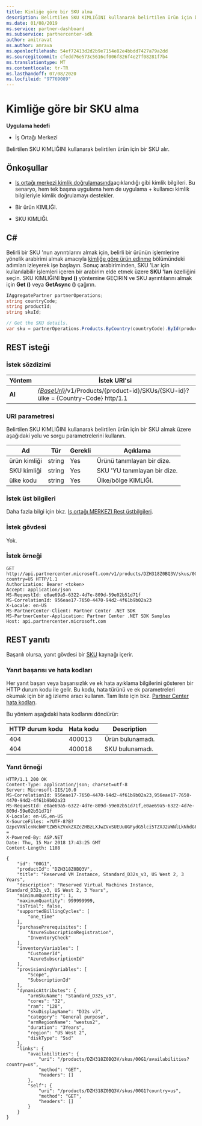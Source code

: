 ```yaml
---
title: Kimliğe göre bir SKU alma
description: Belirtilen SKU KIMLIĞINI kullanarak belirtilen ürün için bir SKU alır.
ms.date: 01/08/2019
ms.service: partner-dashboard
ms.subservice: partnercenter-sdk
author: amitravat
ms.author: amrava
ms.openlocfilehash: 54ef72413d2d2b9e7154e82e4bbdd7427a79a2dd
ms.sourcegitcommit: cfedd76e573c5616cf006f826f4e27f08281f7b4
ms.translationtype: MT
ms.contentlocale: tr-TR
ms.lasthandoff: 07/08/2020
ms.locfileid: "97769089"
---
```

# <a name="get-a-sku-by-id"></a>Kimliğe göre bir SKU alma

**Uygulama hedefi**

- İş Ortağı Merkezi

Belirtilen SKU KIMLIĞINI kullanarak belirtilen ürün için bir SKU alır.

## <a name="prerequisites"></a>Önkoşullar

- [Iş ortağı merkezi kimlik doğrulamasında](partner-center-authentication.md)açıklandığı gibi kimlik bilgileri. Bu senaryo, hem tek başına uygulama hem de uygulama + kullanıcı kimlik bilgileriyle kimlik doğrulamayı destekler.

- Bir ürün KIMLIĞI.

- SKU KIMLIĞI.

## <a name="c"></a>C\#

Belirli bir SKU 'nun ayrıntılarını almak için, belirli bir ürünün işlemlerine yönelik arabirimi almak amacıyla [kimliğe göre ürün edinme](get-a-product-by-id.md) bölümündeki adımları izleyerek işe başlayın. Sonuç arabiriminden, SKU 'Lar için kullanılabilir işlemleri içeren bir arabirim elde etmek üzere **SKU 'ları** özelliğini seçin. SKU KIMLIĞINI **byıd ()** yöntemine GEÇIRIN ve SKU ayrıntılarını almak için **Get ()** veya **GetAsync ()** çağırın.

``` csharp
IAggregatePartner partnerOperations;
string countryCode;
string productId;
string skuId;

// Get the SKU details.
var sku = partnerOperations.Products.ByCountry(countryCode).ById(productId).Skus.ById(skuId).Get();
```

## <a name="rest-request"></a>REST isteği

### <a name="request-syntax"></a>İstek sözdizimi

| Yöntem  | İstek URI'si                                                                                                         |
|---------|---------------------------------------------------------------------------------------------------------------------|
| **Al** | [*{BaseUrl}*](partner-center-rest-urls.md)/v1/Products/{product-id}/SKUs/{SKU-id}? ülke = {Country-Code} http/1.1   |

### <a name="uri-parameter"></a>URI parametresi

Belirtilen SKU KIMLIĞINI kullanarak belirtilen ürün için bir SKU almak üzere aşağıdaki yolu ve sorgu parametrelerini kullanın.

| Ad                   | Tür     | Gerekli | Açıklama                                                     |
|------------------------|----------|----------|-----------------------------------------------------------------|
| ürün kimliği             | string   | Yes      | Ürünü tanımlayan bir dize.                           |
| SKU kimliği                 | string   | Yes      | SKU 'YU tanımlayan bir dize.                               |
| ülke kodu           | string   | Yes      | Ülke/bölge KIMLIĞI.                                            |

### <a name="request-headers"></a>İstek üst bilgileri

Daha fazla bilgi için bkz. [Iş ortağı MERKEZI Rest üstbilgileri](headers.md).

### <a name="request-body"></a>İstek gövdesi

Yok.

### <a name="request-example"></a>İstek örneği

```http
GET http://api.partnercenter.microsoft.com/v1/products/DZH318Z0BQ3V/skus/00G1?country=US HTTP/1.1
Authorization: Bearer <token>
Accept: application/json
MS-RequestId: e0ae69a5-6322-4d7e-809d-59e02b51d71f
MS-CorrelationId: 956eae17-7650-4470-94d2-4f61b9b02a23
X-Locale: en-US
MS-PartnerCenter-Client: Partner Center .NET SDK
MS-PartnerCenter-Application: Partner Center .NET SDK Samples
Host: api.partnercenter.microsoft.com
```

## <a name="rest-response"></a>REST yanıtı

Başarılı olursa, yanıt gövdesi bir [SKU](product-resources.md#sku) kaynağı içerir.

### <a name="response-success-and-error-codes"></a>Yanıt başarısı ve hata kodları

Her yanıt başarı veya başarısızlık ve ek hata ayıklama bilgilerini gösteren bir HTTP durum kodu ile gelir. Bu kodu, hata türünü ve ek parametreleri okumak için bir ağ izleme aracı kullanın. Tam liste için bkz. [Partner Center hata kodları](error-codes.md).

Bu yöntem aşağıdaki hata kodlarını döndürür:

| HTTP durum kodu     | Hata kodu   | Description                                                                                               |
|----------------------|--------------|-----------------------------------------------------------------------------------------------------------|
| 404                  | 400013       | Ürün bulunamadı.                                                                                    |
| 404                  | 400018       | SKU bulunamadı.                                                                                        |

### <a name="response-example"></a>Yanıt örneği

```http
HTTP/1.1 200 OK
Content-Type: application/json; charset=utf-8
Server: Microsoft-IIS/10.0
MS-CorrelationId: 956eae17-7650-4470-94d2-4f61b9b02a23,956eae17-7650-4470-94d2-4f61b9b02a23
MS-RequestId: e0ae69a5-6322-4d7e-809d-59e02b51d71f,e0ae69a5-6322-4d7e-809d-59e02b51d71f
X-Locale: en-US,en-US
X-SourceFiles: =?UTF-8?B?QzpcVXNlcnNcbWFtZW5kZVxkZXZcZHBzLXJwZVxSUEUuUGFydG5lci5TZXJ2aWNlLkNhdGFsb2dcV2ViQXBpc1xDYXRhbG9nU2VydmljZS5WMi5XZWJcdjFccHJvZHVjdHNcRFpIMzE4WjBCUTNWXHNrdXNcMDBHMQ==?=
X-Powered-By: ASP.NET
Date: Thu, 15 Mar 2018 17:43:25 GMT
Content-Length: 1108

{
    "id": "00G1",
    "productId": "DZH318Z0BQ3V",
    "title": "Reserved VM Instance, Standard_D32s_v3, US West 2, 3 Years",
    "description": "Reserved Virtual Machines Instance, Standard_D32s_v3, US West 2, 3 Years",
    "minimumQuantity": 1,
    "maximumQuantity": 999999999,
    "isTrial": false,
    "supportedBillingCycles": [
        "one_time"
    ],
    "purchasePrerequisites": [
        "AzureSubscriptionRegistration",
        "InventoryCheck"
    ],
    "inventoryVariables": [
        "CustomerId",
        "AzureSubscriptionId"
    ],
    "provisioningVariables": [
        "Scope",
        "SubscriptionId"
    ],
    "dynamicAttributes": {
        "armSkuName": "Standard_D32s_v3",
        "cores": "32",
        "ram": "128",
        "skuDisplayName": "D32s v3",
        "category": "General purpose",
        "armRegionName": "westus2",
        "duration": "3Years",
        "region": "US West 2",
        "diskType": "Ssd"
    },
    "links": {
        "availabilities": {
            "uri": "/products/DZH318Z0BQ3V/skus/00G1/availabilities?country=us",
            "method": "GET",
            "headers": []
        },
        "self": {
            "uri": "/products/DZH318Z0BQ3V/skus/00G1?country=us",
            "method": "GET",
            "headers": []
        }
    }
}
```
